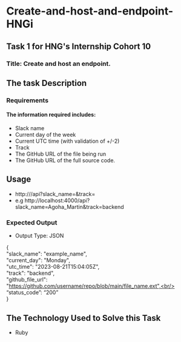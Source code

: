 # Create-and-host-and-endpoint-HNGi
## Task 1 for HNG's Internship Cohort 10 
### Title: Create and host an endpoint.

## The task Description 

### Requirements

#### The information required includes: 

- Slack name
- Current day of the week
- Current UTC time (with validation of +/-2)
- Track
- The GitHub URL of the file being run
- The GitHub URL of the full source code.

## Usage
- http://<your-url>/api?slack_name=<entername>&track=<entertrack>
- e.g http://localhost:4000/api?slack_name=Agoha_Martin&track=backend
### Expected Output 
- Output Type: JSON

{<br/>
  "slack_name": "example_name", <br/>
  "current_day": "Monday",<br/>
  "utc_time": "2023-08-21T15:04:05Z",<br/>
  "track": "backend",<br/>
  "github_file_url": "https://github.com/username/repo/blob/main/file_name.ext",<br/>
  “status_code”: “200”<br/>
}

## The Technology Used to Solve this Task 
- Ruby

